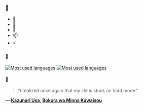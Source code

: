 ### 👋

- 🔭
- 🌱
- 💬
- 📫
- ⚡

#### 🧏

[![Most used languages](https://github-readme-stats-aynah.vercel.app/api/top-langs/?username=aynh&theme=solarized-dark&langs_count=6&layout=compact&hide_title=true)](https://github.com/anuraghazra/github-readme-stats#gh-dark-mode-only)
[![Most used languages](https://github-readme-stats-aynah.vercel.app/api/top-langs/?username=aynh&theme=solarized-light&langs_count=6&layout=compact&hide_title=true)](https://github.com/anuraghazra/github-readme-stats#gh-light-mode-only)

#### 💬

> "I realized once again that my life is stuck on hard mode."

&mdash; [**Kazunari Usa**](https://myanimelist.net/character.php?q=Kazunari%20Usa&cat=character), [**Bokura wa Minna Kawaisou**](https://myanimelist.net/search/all?q=Bokura%20wa%20Minna%20Kawaisou&cat=all)
